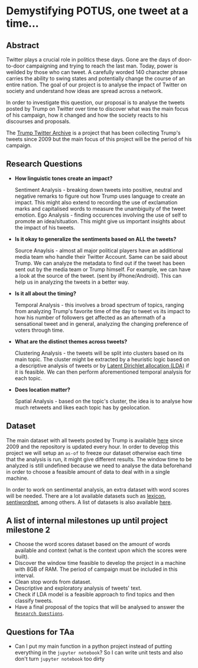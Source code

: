 # Demystifying POTUS, one tweet at a time...


## Abstract
Twitter plays a crucial role in politics these days. Gone are the days of door-to-door campaigning and trying to reach the last man. Today, power is weilded by those who can tweet. A carefully worded 140 character phrase carries the ability to swing states and potentially change the course of an entire nation. The goal of our project is to analyse the impact of Twitter on society and understand how ideas are spread across a network.

In order to investigate this question, our proposal is to analyse the tweets posted by Trump on Twitter over time to discover 
what was the main focus of his campaign, how it changed and how the society reacts to his discourses and proposals. 

The [Trump Twitter Archive](http://www.trumptwitterarchive.com/) is a project that has been collecting Trump's tweets since 2009 but the main focus of this project will be the period of his campaign.


## Research Questions

- **How linguistic tones create an impact?**

   Sentiment Analysis - breaking down tweets into positive, neutral and negative remarks to figure out how Trump uses language to create an impact. This might also extend to recording the use of exclamation marks and capitalised words to measure the unambiguity of the tweet emotion.
   Ego Analysis - finding occurences involving the use of self to promote an idea/situation. This might give us important insights about the impact of his tweets.
   
- **Is it okay to generalize the sentiments based on ALL the tweets?**

   Source Anaylsis - almost all major political players have an additional media team who handle their Twitter Account. Same can be said about Trump. We can analyze the metadata to find out if the tweet has been sent out by the media team or Trump himself. For example, we can have a look at the source of the tweet. (sent by iPhone/Android). This can help us in analyzing the tweets in a better way.

- **Is it all about the timing?**

   Temporal Analysis - this involves a broad spectrum of topics, ranging from analyzing Trump's favorite time of the day to tweet vs its impact to how his number of followers get affected as an aftermath of a sensational tweet and in general, analyzing the changing preference of voters through time.
   
- **What are the distinct themes across tweets?**
   
   Clustering Analysis - the tweets will be split into clusters based on its main topic. The cluster might be extracted by a heuristic logic based on a descriptive analysis of tweets or by [Latent Dirichlet allocation (LDA)](https://en.wikipedia.org/wiki/Latent_Dirichlet_allocation) if it is feasible. We can then perform aforementioned temporal analysis for each topic.
   
- **Does location matter?** 

    Spatial Analysis - based on the topic's cluster, the idea is to analyse how much retweets and likes each topic has by geolocation.


## Dataset 

The main dataset with all tweets posted by Trump is available [here](https://github.com/bpb27/trump_tweet_data_archive) 
since 2009 and the repository is updated every hour. In order to develop this project we will setup an `as-of` to freeze 
our dataset otherwise each time that the analysis is run, it might give different results. The window time to be 
analyzed is still undefined because we need to analyse the data beforehand in order to choose a feasible amount of data to deal with in a single machine.

In order to work on sentimental analysis, an extra dataset with word scores will be needed. There are a lot available 
datasets such as [lexicon](https://www.cs.uic.edu/~liub/FBS/sentiment-analysis.html#lexicon), 
[sentiwordnet](http://sentiwordnet.isti.cnr.it/), among others. A list of datasets is also available [here](https://medium.com/@datamonsters/sentiment-analysis-tools-overview-part-1-positive-and-negative-words-databases-ae35431a470c).


## A list of internal milestones up until project milestone 2

- Choose the word scores dataset based on the amount of words available and context (what is the context upon which the scores were built).
- Discover the window time feasible to develop the project in a machine with 8GB of RAM. The period of campaign must be included in this interval.
- Clean stop words from dataset.
- Descriptive and exploratory analysis of tweets' text.
- Check if LDA model is a feasible approach to find topics and then classify tweets.
- Have a final proposal of the topics that will be analysed to answer the [`Research Questions`](#Research-Questions).

## Questions for TAa
- Can I put my main function in a python project instead of putting everything in the `jupyter notebook`? So I can write unit tests and also don't turn `jupyter notebook` too dirty 
